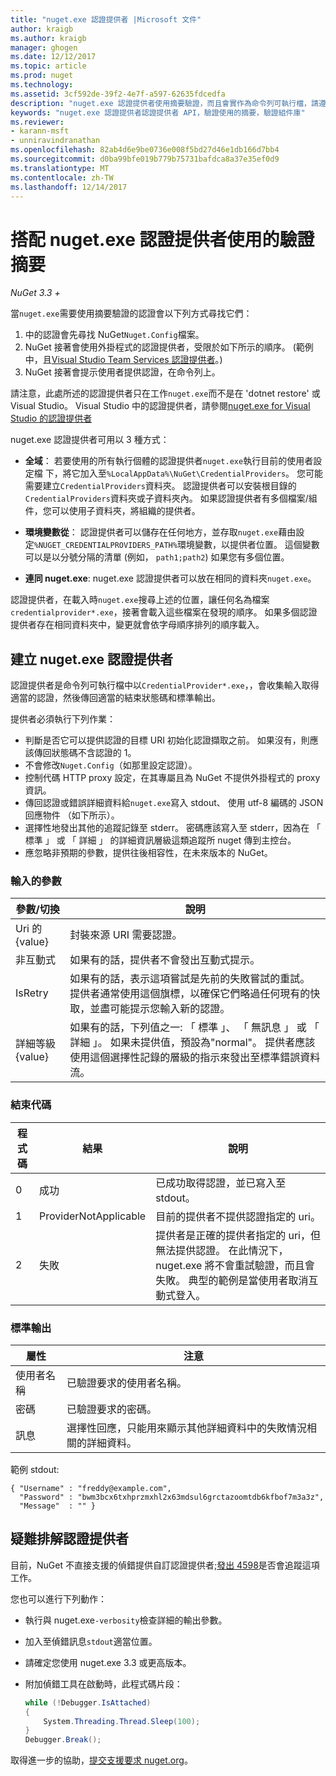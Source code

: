 ```yaml
---
title: "nuget.exe 認證提供者 |Microsoft 文件"
author: kraigb
ms.author: kraigb
manager: ghogen
ms.date: 12/12/2017
ms.topic: article
ms.prod: nuget
ms.technology: 
ms.assetid: 3cf592de-39f2-4e7f-a597-62635fdcedfa
description: "nuget.exe 認證提供者使用摘要驗證，而且會實作為命令列可執行檔，請遵循特定的慣例。"
keywords: "nuget.exe 認證提供者認證提供者 API，驗證使用的摘要，驗證組件庫"
ms.reviewer:
- karann-msft
- unniravindranathan
ms.openlocfilehash: 82ab4d6e9be0736e008f5bd27d46e1db166d7bb4
ms.sourcegitcommit: d0ba99bfe019b779b75731bafdca8a37e35ef0d9
ms.translationtype: MT
ms.contentlocale: zh-TW
ms.lasthandoff: 12/14/2017
---
```

# <a name="authenticating-feeds-with-nugetexe-credential-providers"></a>搭配 nuget.exe 認證提供者使用的驗證摘要

*NuGet 3.3 +*

當`nuget.exe`需要使用摘要驗證的認證會以下列方式尋找它們：

1. 中的認證會先尋找 NuGet`Nuget.Config`檔案。
1. NuGet 接著會使用外掛程式的認證提供者，受限於如下所示的順序。 (範例中，且[Visual Studio Team Services 認證提供者](https://www.visualstudio.com/docs/package/get-started/nuget/auth#vsts-credential-provider)。)
1. NuGet 接著會提示使用者提供認證，在命令列上。

請注意，此處所述的認證提供者只在工作`nuget.exe`而不是在 'dotnet restore' 或 Visual Studio。 Visual Studio 中的認證提供者，請參閱[nuget.exe for Visual Studio 的認證提供者](nuget-credential-providers-for-visual-studio.md)

nuget.exe 認證提供者可用以 3 種方式：

- **全域**： 若要使用的所有執行個體的認證提供者`nuget.exe`執行目前的使用者設定檔 下，將它加入至`%LocalAppData%\NuGet\CredentialProviders`。 您可能需要建立`CredentialProviders`資料夾。 認證提供者可以安裝根目錄的`CredentialProviders`資料夾或子資料夾內。 如果認證提供者有多個檔案/組件，您可以使用子資料夾，將組織的提供者。

- **環境變數從**： 認證提供者可以儲存在任何地方，並存取`nuget.exe`藉由設定`%NUGET_CREDENTIALPROVIDERS_PATH%`環境變數，以提供者位置。 這個變數可以是以分號分隔的清單 (例如， `path1;path2`) 如果您有多個位置。

- **連同 nuget.exe**: nuget.exe 認證提供者可以放在相同的資料夾`nuget.exe`。

認證提供者，在載入時`nuget.exe`搜尋上述的位置，讓任何名為檔案`credentialprovider*.exe`，接著會載入這些檔案在發現的順序。 如果多個認證提供者存在相同資料夾中，變更就會依字母順序排列的順序載入。

## <a name="creating-a-nugetexe-credential-provider"></a>建立 nuget.exe 認證提供者

認證提供者是命令列可執行檔中以`CredentialProvider*.exe`，，會收集輸入取得適當的認證，然後傳回適當的結束狀態碼和標準輸出。

提供者必須執行下列作業：

- 判斷是否它可以提供認證的目標 URI 初始化認證擷取之前。 如果沒有，則應該傳回狀態碼不含認證的 1。
- 不會修改`Nuget.Config`（如那里設定認證）。
- 控制代碼 HTTP proxy 設定，在其專屬且為 NuGet 不提供外掛程式的 proxy 資訊。
- 傳回認證或錯誤詳細資料給`nuget.exe`寫入 stdout、 使用 utf-8 編碼的 JSON 回應物件 （如下所示）。
- 選擇性地發出其他的追蹤記錄至 stderr。 密碼應該寫入至 stderr，因為在 「 標準 」 或 「 詳細 」 的詳細資訊層級這類追蹤所 nuget 傳到主控台。
- 應忽略非預期的參數，提供往後相容性，在未來版本的 NuGet。

### <a name="input-parameters"></a>輸入的參數

| 參數/切換 |說明|
|----------------|-----------|
| Uri 的 {value} | 封裝來源 URI 需要認證。|
| 非互動式 | 如果有的話，提供者不會發出互動式提示。 |
| IsRetry | 如果有的話，表示這項嘗試是先前的失敗嘗試的重試。 提供者通常使用這個旗標，以確保它們略過任何現有的快取，並盡可能提示您輸入新的認證。|
| 詳細等級 {value} | 如果有的話，下列值之一: 「 標準 」、 「 無訊息 」 或 「 詳細 」。 如果未提供值，預設為"normal"。 提供者應該使用這個選擇性記錄的層級的指示來發出至標準錯誤資料流。 |

### <a name="exit-codes"></a>結束代碼

| 程式碼 |結果 | 說明 |
|----------------|-----------|-----------|
| 0 | 成功 | 已成功取得認證，並已寫入至 stdout。|
| 1 | ProviderNotApplicable | 目前的提供者不提供認證指定的 uri。|
| 2 | 失敗 | 提供者是正確的提供者指定的 uri，但無法提供認證。 在此情況下，nuget.exe 將不會重試驗證，而且會失敗。 典型的範例是當使用者取消互動式登入。 |

### <a name="standard-output"></a>標準輸出

| 屬性 |注意|
|----------------|-----------|
| 使用者名稱 | 已驗證要求的使用者名稱。|
| 密碼 | 已驗證要求的密碼。|
| 訊息 | 選擇性回應，只能用來顯示其他詳細資料中的失敗情況相關的詳細資料。 |

範例 stdout:

    { "Username" : "freddy@example.com",
      "Password" : "bwm3bcx6txhprzmxhl2x63mdsul6grctazoomtdb6kfbof7m3a3z",
      "Message"  : "" }

## <a name="troubleshooting-a-credential-provider"></a>疑難排解認證提供者

目前，NuGet 不直接支援的偵錯提供自訂認證提供者;[發出 4598](https://github.com/NuGet/Home/issues/4598)是否會追蹤這項工作。

您也可以進行下列動作：

- 執行與 nuget.exe`-verbosity`檢查詳細的輸出參數。
- 加入至偵錯訊息`stdout`適當位置。
- 請確定您使用 nuget.exe 3.3 或更高版本。
- 附加偵錯工具在啟動時，此程式碼片段：

    ```cs
    while (!Debugger.IsAttached)
    {
        System.Threading.Thread.Sleep(100);
    }
    Debugger.Break();
    ```

取得進一步的協助，[提交支援要求 nuget.org](https://www.nuget.org/policies/Contact)。
